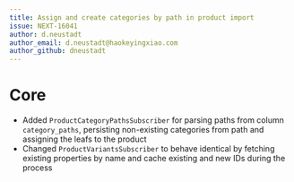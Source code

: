 ```yaml
---
title: Assign and create categories by path in product import
issue: NEXT-16041
author: d.neustadt
author_email: d.neustadt@haokeyingxiao.com 
author_github: dneustadt
---
```

# Core
* Added `ProductCategoryPathsSubscriber` for parsing paths from column `category_paths`, persisting non-existing categories from path and assigning the leafs to the product
* Changed `ProductVariantsSubscriber` to behave identical by fetching existing properties by name and cache existing and new IDs during the process
